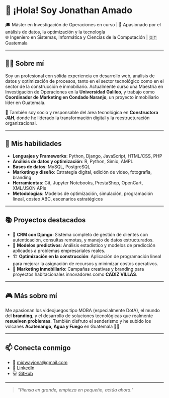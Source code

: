 # 👋 ¡Hola! Soy Jonathan Amado

🎓 Máster en Investigación de Operaciones en curso | 🧠 Apasionado por el análisis de datos, la optimización y la tecnología  
🌐 Ingeniero en Sistemas, Informática y Ciencias de la Computación | 🇬🇹 Guatemala  

---

## 👨‍💻 Sobre mí

Soy un profesional con sólida experiencia en desarrollo web, análisis de datos y optimización de procesos, tanto en el sector tecnológico como en el sector de la construcción e inmobiliario. Actualmente curso una Maestría en Investigación de Operaciones en la **Universidad Galileo**, y trabajo como **Coordinador de Marketing en Condado Naranjo**, un proyecto inmobiliario líder en Guatemala.

💼 También soy socio y responsable del área tecnológica en **Constructora J&H**, donde he liderado la transformación digital y la reestructuración organizacional.

---

## 🚀 Mis habilidades

- **Lenguajes y Frameworks**: Python, Django, JavaScript, HTML/CSS, PHP  
- **Análisis de datos y optimización**: R, Python, Simio, AMPL  
- **Bases de datos**: MySQL, PostgreSQL  
- **Marketing y diseño**: Estrategia digital, edición de video, fotografía, branding  
- **Herramientas**: Git, Jupyter Notebooks, PrestaShop, OpenCart, XML/JSON APIs  
- **Metodologías**: Modelos de optimización, simulación, programación lineal, costeo ABC, escenarios estratégicos

---

## 📚 Proyectos destacados

- 🎯 **CRM con Django**: Sistema completo de gestión de clientes con autenticación, consultas remotas, y manejo de datos estructurados.  
- 🧠 **Modelos predictivos**: Análisis estadístico y modelos de predicción aplicados a problemas empresariales reales.  
- 🏗️ **Optimización en la construcción**: Aplicación de programación lineal para mejorar la asignación de recursos y minimizar costos operativos.  
- 🏡 **Marketing inmobiliario**: Campañas creativas y branding para proyectos habitacionales innovadores como **CADIZ VILLAS**.

---

## 🎮 Más sobre mí

Me apasionan los videojuegos tipo MOBA (especialmente DotA), el mundo del **branding**, y el desarrollo de soluciones tecnológicas que realmente **resuelven problemas**. También disfruto el senderismo y he subido los volcanes **Acatenango, Agua y Fuego** en Guatemala 💪🌋

---

## 📫 Conecta conmigo

- 📧 midwayjona@gmail.com  
- 💼 [LinkedIn](https://www.linkedin.com/in/midwayjona/)  
- 💻 [GitHub](https://github.com/midwayjona)

---

> *"Piensa en grande, empieza en pequeño, actúa ahora."*  


<!---
midwayjona/midwayjona is a ✨ special ✨ repository because its `README.md` (this file) appears on your GitHub profile.
You can click the Preview link to take a look at your changes.
--->
